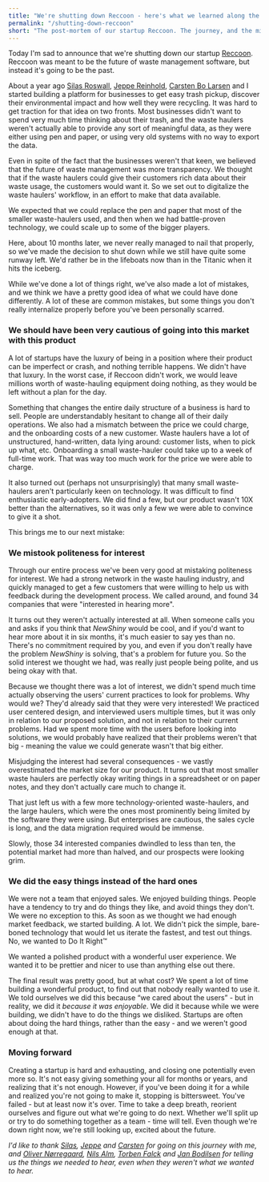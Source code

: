```yaml
---
title: "We're shutting down Reccoon - here's what we learned along the way"
permalink: "/shutting-down-reccoon"
short: "The post-mortem of our startup Reccoon. The journey, and the mistakes we made along the way."
---
```


Today I'm sad to announce that we're shutting down our startup [Reccoon](https://reccoon.dk).
Reccoon was meant to be the future of waste management software, but
instead it's going to be the past.

About a year ago
[Silas Roswall](https://www.linkedin.com/in/silas-roswall-0a2a587a/),
[Jeppe Reinhold](https://www.linkedin.com/in/jeppereinhold/),
[Carsten Bo Larsen](https://www.linkedin.com/in/carsten-bo-larsen-8b578712b/)
and I started building a platform for businesses to get easy trash pickup,
discover their environmental impact and how well
they were recycling. It was hard to get traction for that idea on two
fronts. Most businesses didn't want to spend very much time thinking
about their trash, and the waste haulers weren't actually able to
provide any sort of meaningful data, as they were either using pen and
paper, or using very old systems with no way to export the data.

Even in spite of the fact that the businesses weren't that keen, we
believed that the future of waste management was more transparency. We
thought that if the waste haulers could give their customers rich data
about their waste usage, the customers would want it.
So we set out to digitalize the waste haulers' workflow,
in an effort to make that data available.

We expected that we could replace the pen and paper that most of the
smaller waste-haulers used, and then when we had battle-proven technology,
we could scale up to some of the bigger players.

Here, about 10 months later, we never really managed to nail that
properly, so we've made the decision to shut down while we still have
quite some runway left.
We'd rather be in the lifeboats now than in the
Titanic when it hits the iceberg.

While we've done a lot of things right, we've also made a lot of
mistakes, and we think we have a pretty good idea of what we could have
done differently. A lot of these are common mistakes, but some things
you don't really internalize properly before you've been personally
scarred.

### We should have been very cautious of going into this market with this product

A lot of startups have the luxury of being in a position where
their product can be imperfect or crash, and nothing terrible happens.
We didn't have that luxury. In the worst case, if Reccoon didn't work,
we would leave millions worth of waste-hauling equipment doing nothing,
as they would be left without a plan for the day.

Something that changes the entire daily structure of a business is hard
to sell.
People are understandably hesitant to change all of their daily
operations. We also had a mismatch between the price we could charge,
and the onboarding costs of a new customer. Waste haulers have a lot of
unstructured, hand-written, data lying around: customer lists, when to
pick up what, etc.
Onboarding a small waste-hauler could take up to a
week of full-time work. That was way too much work for the price we were
able to charge.

It also turned out (perhaps not unsurprisingly) that many small
waste-haulers aren't particularly keen on technology. It was difficult
to find enthusiastic early-adopters. We did find a few, but our product
wasn't 10X better than the alternatives, so it was only a few we were
able to convince to give it a shot.

This brings me to our next mistake:

### We mistook politeness for interest
Through our entire process we've been very good at mistaking politeness for
interest. We had a strong network in the waste hauling industry, and
quickly managed to get a few customers that were willing to help us with
feedback during the development process. We called around, and found 34
companies that were "interested in hearing more".

It turns out they weren't actually interested at all. When someone calls
you and asks if you think that *NewShiny* would be cool, and if you'd want
to hear more about it in six months, it's much easier to say yes than
no. There's no commitment required by you, and even if you don't really
have the problem *NewShiny* is solving, that's a problem for future you.
So the solid interest we thought we had, was really just people being
polite, and us being okay with that.

Because we thought there was a lot of interest, we didn't spend much
time actually observing the users' current practices to look for
problems. Why would we? They'd already said that they were very
interested! We practiced user centered design, and interviewed users
multiple times, but it was only in relation to our proposed solution,
and not in relation to their current problems. Had we spent more time
with the users before looking into solutions, we would probably have
realized that their problems weren't that big - meaning the value we
could generate wasn't that big either.

Misjudging the interest had several consequences - we vastly
overestimated the market size for our product. It
turns out that most smaller waste haulers are perfectly okay writing
things in a spreadsheet or on paper notes, and they don't actually care
much to change it.

That just left us with a few more technology-oriented waste-haulers, and
the large haulers, which were the ones most prominently being limited by
the software they were using. But enterprises are cautious, the sales
cycle is long, and the data migration required would be immense.

Slowly, those 34 interested companies dwindled to less than ten, the
potential market had more than halved, and our prospects were looking
grim.

### We did the easy things instead of the hard ones
We were not a team that enjoyed sales. We enjoyed building things.
People have a tendency to try and do things they like, and avoid things
they don't. We were no exception to this. As soon as we thought we had
enough market feedback, we started building. A lot. We didn't pick the
simple, bare-boned technology that would let us iterate the fastest, and
test out things. No, we wanted to Do It Right™

We wanted a polished product with a wonderful user experience. We wanted it to be prettier
and nicer to use than anything else out there.

The final result was pretty good, but at what cost? We spent a lot of
time building a wonderful product, to find out that nobody really wanted
to use it. We told ourselves we did this because “we cared about the
users” - but in reality, we did it *because it was enjoyable*. We did it
because while we were building, we didn't have to do the things we
disliked. Startups are often about doing the hard things, rather than
the easy - and we weren't good enough at that.

### Moving forward
Creating a startup is hard and exhausting, and closing
one potentially even more so. It's not easy giving something your all
for months or years, and realizing that it's not enough. However, if
you've been doing it for a while and realized you're not going to make
it, stopping is bittersweet. You've failed - but at least now it's over.
Time to take a deep breath, reorient ourselves and figure out what we're
going to do next. Whether we'll split up or try to do something together
as a team - time will tell. Even though we're down right now, we're
still looking up, excited about the future.

*I'd like to thank
[Silas](https://www.linkedin.com/in/silas-roswall-0a2a587a/),
[Jeppe](https://www.linkedin.com/in/jeppereinhold/) and
[Carsten](https://www.linkedin.com/in/carsten-bo-larsen-8b578712b/)
for going on this journey with me, and [Oliver Nørregaard](https://www.linkedin.com/in/oliverrepenning/),
[Nils Alm](https://www.linkedin.com/in/nils-alm-andersen-b249581a/),
[Torben Falck](https://www.linkedin.com/in/torbenfalck/) and
[Jan Bodilsen](https://www.linkedin.com/in/jan-kroll-bodilsen-a5b79884/)
for telling us the things we needed to hear, even when they weren't what
we wanted to hear.*
